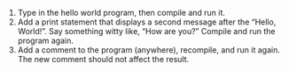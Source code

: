 1. Type in the hello world program, then compile and run it.
1. Add a print statement that displays a second message after the “Hello, World!”. Say something witty like, “How are you?” Compile and run the program again.
1. Add a comment to the program (anywhere), recompile, and run it again. The new comment should not affect the result.